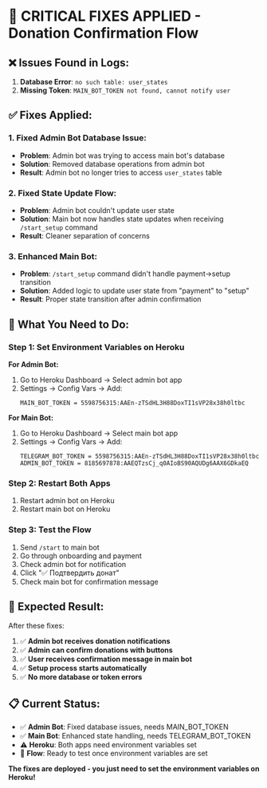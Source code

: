 # 🚨 CRITICAL FIXES APPLIED - Donation Confirmation Flow

## ❌ Issues Found in Logs:

1. **Database Error**: `no such table: user_states`
2. **Missing Token**: `MAIN_BOT_TOKEN not found, cannot notify user`

## ✅ Fixes Applied:

### **1. Fixed Admin Bot Database Issue:**
- **Problem**: Admin bot was trying to access main bot's database
- **Solution**: Removed database operations from admin bot
- **Result**: Admin bot no longer tries to access `user_states` table

### **2. Fixed State Update Flow:**
- **Problem**: Admin bot couldn't update user state
- **Solution**: Main bot now handles state updates when receiving `/start_setup` command
- **Result**: Cleaner separation of concerns

### **3. Enhanced Main Bot:**
- **Problem**: `/start_setup` command didn't handle payment→setup transition
- **Solution**: Added logic to update user state from "payment" to "setup"
- **Result**: Proper state transition after admin confirmation

## 🔧 What You Need to Do:

### **Step 1: Set Environment Variables on Heroku**

**For Admin Bot:**
1. Go to Heroku Dashboard → Select admin bot app
2. Settings → Config Vars → Add:
   ```
   MAIN_BOT_TOKEN = 5598756315:AAEn-zTSdHL3H88DoxTI1sVP28x38h0ltbc
   ```

**For Main Bot:**
1. Go to Heroku Dashboard → Select main bot app  
2. Settings → Config Vars → Add:
   ```
   TELEGRAM_BOT_TOKEN = 5598756315:AAEn-zTSdHL3H88DoxTI1sVP28x38h0ltbc
   ADMIN_BOT_TOKEN = 8185697878:AAEQTzsCj_q0AIoBS90AQUDg6AAX6GDkaEQ
   ```

### **Step 2: Restart Both Apps**
1. Restart admin bot on Heroku
2. Restart main bot on Heroku

### **Step 3: Test the Flow**
1. Send `/start` to main bot
2. Go through onboarding and payment
3. Check admin bot for notification
4. Click "✅ Подтвердить донат"
5. Check main bot for confirmation message

## 🎯 Expected Result:

After these fixes:
1. ✅ **Admin bot receives donation notifications**
2. ✅ **Admin can confirm donations with buttons**
3. ✅ **User receives confirmation message in main bot**
4. ✅ **Setup process starts automatically**
5. ✅ **No more database or token errors**

## 📋 Current Status:

- ✅ **Admin Bot**: Fixed database issues, needs MAIN_BOT_TOKEN
- ✅ **Main Bot**: Enhanced state handling, needs TELEGRAM_BOT_TOKEN
- ⚠️ **Heroku**: Both apps need environment variables set
- 🎯 **Flow**: Ready to test once environment variables are set

**The fixes are deployed - you just need to set the environment variables on Heroku!**


